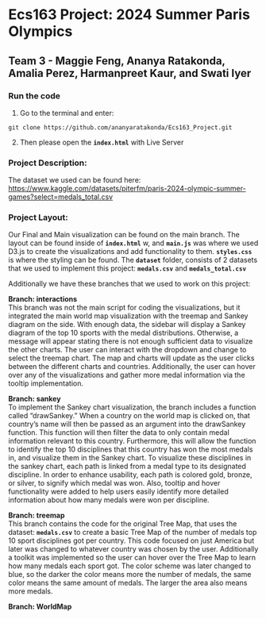 # Ecs163 Project: 2024 Summer Paris Olympics
## Team 3 - Maggie Feng, Ananya Ratakonda, Amalia Perez, Harmanpreet Kaur, and Swati Iyer

### Run the code 
1. Go to the terminal and enter: 
```
git clone https://github.com/ananyaratakonda/Ecs163_Project.git
```
2. Then please open the **`index.html`** with Live Server

### Project Description:

The dataset we used can be found here: https://www.kaggle.com/datasets/piterfm/paris-2024-olympic-summer-games?select=medals_total.csv
### Project Layout:  
Our Final and Main visualization can be found on the main branch. The layout can be found inside of **`index.html`** w, and **`main.js`** was where we used D3.js to create the visualizations and add functionality to them. **`styles.css`** is where the styling can be found. The **`dataset`** folder, consists of 2 datasets that we used to implement this project: **`medals.csv`** and **`medals_total.csv`**

Additionally we have these branches that we used to work on this project: 

**Branch: interactions**  
This branch was not the main script for coding the visualizations, but it integrated the main world map visualization with the treemap and Sankey diagram on the side. With enough data, the sidebar will display a Sankey diagram of the top 10 sports with the medal distributions. Otherwise, a message will appear stating there is not enough sufficient data to visualize the other charts. The user can interact with the dropdown and change to select the treemap chart. The map and charts will update as the user clicks between the different charts and countries. Additionally, the user can hover over any of the visualizations and gather more medal information via the tooltip implementation.

**Branch: sankey**  
To implement the Sankey chart visualization, the branch includes a function called “drawSankey.” When a country on the world map is clicked on, that country’s name will then be passed as an argument into the drawSankey function. This function will then filter the data to only contain medal information relevant to this country. Furthermore, this will allow the function to identify the top 10 disciplines that this country has won the most medals in, and visualize them in the Sankey chart. To visualize these disciplines in the sankey chart, each path is linked from a medal type to its designated discipline. In order to enhance usability, each path is colored gold, bronze, or silver, to signify which medal was won. Also, tooltip and hover functionality were added to help users easily identify more detailed information about how many medals were won per discipline.

**Branch: treemap**   
This branch contains the code for the original Tree Map, that uses the dataset: **`medals.csv`** to create a basic Tree Map of the number of medals top 10 sport disciplines got per country. This code focused on just America but later was changed to whatever country was chosen by the user. Additionally a toolkit was implemented so the user can hover over the Tree Map to learn how many medals each sport got. The color scheme was later changed to blue, so the darker the color means more the number of medals, the same color means the same amount of medals. The larger the area also means more medals. 

**Branch: WorldMap**  

